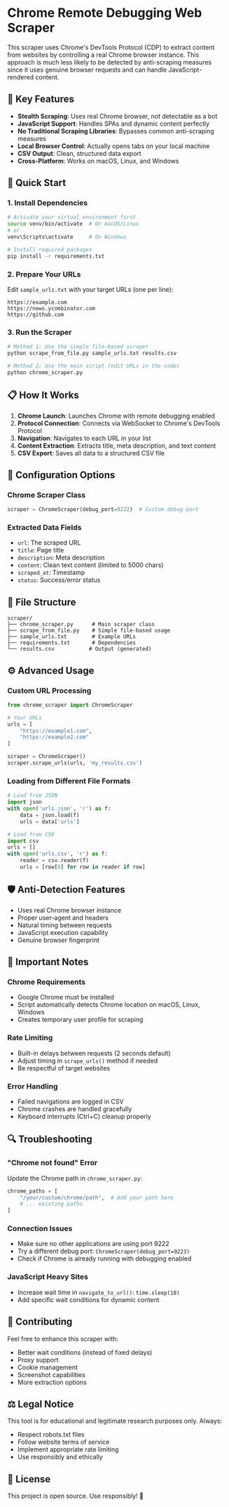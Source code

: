 # Chrome Remote Debugging Web Scraper

This scraper uses Chrome's DevTools Protocol (CDP) to extract content from websites by controlling a real Chrome browser instance. This approach is much less likely to be detected by anti-scraping measures since it uses genuine browser requests and can handle JavaScript-rendered content.

## 🎯 Key Features

- **Stealth Scraping**: Uses real Chrome browser, not detectable as a bot
- **JavaScript Support**: Handles SPAs and dynamic content perfectly
- **No Traditional Scraping Libraries**: Bypasses common anti-scraping measures
- **Local Browser Control**: Actually opens tabs on your local machine
- **CSV Output**: Clean, structured data export
- **Cross-Platform**: Works on macOS, Linux, and Windows

## 🚀 Quick Start

### 1. Install Dependencies

```bash
# Activate your virtual environment first
source venv/bin/activate  # On macOS/Linux
# or
venv\Scripts\activate     # On Windows

# Install required packages
pip install -r requirements.txt
```

### 2. Prepare Your URLs

Edit `sample_urls.txt` with your target URLs (one per line):

```text
https://example.com
https://news.ycombinator.com
https://github.com
```

### 3. Run the Scraper

```bash
# Method 1: Use the simple file-based scraper
python scrape_from_file.py sample_urls.txt results.csv

# Method 2: Use the main script (edit URLs in the code)
python chrome_scraper.py
```

## 📋 How It Works

1. **Chrome Launch**: Launches Chrome with remote debugging enabled
2. **Protocol Connection**: Connects via WebSocket to Chrome's DevTools Protocol
3. **Navigation**: Navigates to each URL in your list
4. **Content Extraction**: Extracts title, meta description, and text content
5. **CSV Export**: Saves all data to a structured CSV file

## 🔧 Configuration Options

### Chrome Scraper Class

```python
scraper = ChromeScraper(debug_port=9222)  # Custom debug port
```

### Extracted Data Fields

- `url`: The scraped URL
- `title`: Page title
- `description`: Meta description
- `content`: Clean text content (limited to 5000 chars)
- `scraped_at`: Timestamp
- `status`: Success/error status

## 📁 File Structure

```
scraper/
├── chrome_scraper.py      # Main scraper class
├── scrape_from_file.py    # Simple file-based usage
├── sample_urls.txt        # Example URLs
├── requirements.txt       # Dependencies
└── results.csv           # Output (generated)
```

## ⚙️ Advanced Usage

### Custom URL Processing

```python
from chrome_scraper import ChromeScraper

# Your URLs
urls = [
    "https://example1.com",
    "https://example2.com"
]

scraper = ChromeScraper()
scraper.scrape_urls(urls, 'my_results.csv')
```

### Loading from Different File Formats

```python
# Load from JSON
import json
with open('urls.json', 'r') as f:
    data = json.load(f)
    urls = data['urls']

# Load from CSV
import csv
urls = []
with open('urls.csv', 'r') as f:
    reader = csv.reader(f)
    urls = [row[0] for row in reader if row]
```

## 🛡️ Anti-Detection Features

- Uses real Chrome browser instance
- Proper user-agent and headers
- Natural timing between requests
- JavaScript execution capability
- Genuine browser fingerprint

## 🚨 Important Notes

### Chrome Requirements
- Google Chrome must be installed
- Script automatically detects Chrome location on macOS, Linux, Windows
- Creates temporary user profile for scraping

### Rate Limiting
- Built-in delays between requests (2 seconds default)
- Adjust timing in `scrape_urls()` method if needed
- Be respectful of target websites

### Error Handling
- Failed navigations are logged in CSV
- Chrome crashes are handled gracefully
- Keyboard interrupts (Ctrl+C) cleanup properly

## 🔍 Troubleshooting

### "Chrome not found" Error
Update the Chrome path in `chrome_scraper.py`:
```python
chrome_paths = [
    "/your/custom/chrome/path",  # Add your path here
    # ... existing paths
]
```

### Connection Issues
- Make sure no other applications are using port 9222
- Try a different debug port: `ChromeScraper(debug_port=9223)`
- Check if Chrome is already running with debugging enabled

### JavaScript Heavy Sites
- Increase wait time in `navigate_to_url()`: `time.sleep(10)`
- Add specific wait conditions for dynamic content

## 🤝 Contributing

Feel free to enhance this scraper with:
- Better wait conditions (instead of fixed delays)
- Proxy support
- Cookie management
- Screenshot capabilities
- More extraction options

## ⚖️ Legal Notice

This tool is for educational and legitimate research purposes only. Always:
- Respect robots.txt files
- Follow website terms of service
- Implement appropriate rate limiting
- Use responsibly and ethically

## 📄 License

This project is open source. Use responsibly! 🚀 